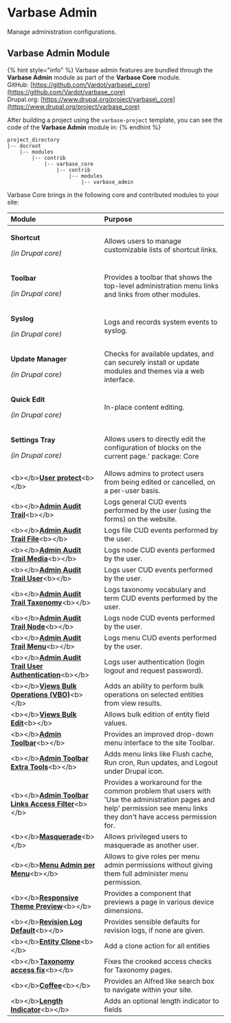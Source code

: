 # Varbase Admin

Manage administration configurations.

## Varbase Admin Module

{% hint style="info" %}
Varbase admin features are bundled through the **Varbase Admin** module as part of the **Varbase Core** module.  
GitHub: [https://github.com/Vardot/varbase\_core](https://github.com/Vardot/varbase_core)  
Drupal.org: [https://www.drupal.org/project/varbase\_core](https://www.drupal.org/project/varbase_core) 

After building a project using the `varbase-project` template, you can see the code of the **Varbase Admin** module in:
{% endhint %}

```text
project_directory
|-- docroot
    |-- modules
        |-- contrib
            |-- varbase_core
                |-- contrib
                    |-- modules
                        |-- varbase_admin
```

Varbase Core brings in the following core and contributed modules to your site:

<table>
  <thead>
    <tr>
      <th style="text-align:left">Module</th>
      <th style="text-align:left">Purpose</th>
    </tr>
  </thead>
  <tbody>
    <tr>
      <td style="text-align:left">
        <p><b>Shortcut</b>
        </p>
        <p><em>(in Drupal core)</em>
        </p>
      </td>
      <td style="text-align:left">Allows users to manage customizable lists of shortcut links.</td>
    </tr>
    <tr>
      <td style="text-align:left">
        <p><b>Toolbar</b>
        </p>
        <p><em>(in Drupal core)</em>
        </p>
      </td>
      <td style="text-align:left">Provides a toolbar that shows the top-level administration menu links
        and links from other modules.</td>
    </tr>
    <tr>
      <td style="text-align:left">
        <p><b>Syslog</b>
        </p>
        <p><em>(in Drupal core)</em>
        </p>
      </td>
      <td style="text-align:left">Logs and records system events to syslog.</td>
    </tr>
    <tr>
      <td style="text-align:left">
        <p><b>Update Manager</b>
        </p>
        <p><em>(in Drupal core)</em>
        </p>
      </td>
      <td style="text-align:left">Checks for available updates, and can securely install or update modules
        and themes via a web interface.</td>
    </tr>
    <tr>
      <td style="text-align:left">
        <p><b>Quick Edit</b>
        </p>
        <p><em>(in Drupal core)</em>
        </p>
      </td>
      <td style="text-align:left">In-place content editing.</td>
    </tr>
    <tr>
      <td style="text-align:left">
        <p><b>Settings Tray</b>
        </p>
        <p><em>(in Drupal core)</em>
        </p>
      </td>
      <td style="text-align:left">Allows users to directly edit the configuration of blocks on the current
        page.&apos; package: Core</td>
    </tr>
    <tr>
      <td style="text-align:left">&lt;b&gt;&lt;/b&gt;<a href="https://www.drupal.org/project/userprotect"><b>User protect</b></a>&lt;b&gt;&lt;/b&gt;</td>
      <td
      style="text-align:left">Allows admins to protect users from being edited or cancelled, on a per-user
        basis.</td>
    </tr>
    <tr>
      <td style="text-align:left">&lt;b&gt;&lt;/b&gt;<a href="https://www.drupal.org/project/admin_audit_trail"><b>Admin Audit Trail</b></a>&lt;b&gt;&lt;/b&gt;</td>
      <td
      style="text-align:left">Logs general CUD events performed by the user (using the forms) on the
        website.</td>
    </tr>
    <tr>
      <td style="text-align:left">&lt;b&gt;&lt;/b&gt;<a href="https://www.drupal.org/project/admin_audit_trail"><b>Admin Audit Trail File</b></a>&lt;b&gt;&lt;/b&gt;</td>
      <td
      style="text-align:left">Logs file CUD events performed by the user.</td>
    </tr>
    <tr>
      <td style="text-align:left">&lt;b&gt;&lt;/b&gt;<a href="https://www.drupal.org/project/admin_audit_trail"><b>Admin Audit Trail Media</b></a>&lt;b&gt;&lt;/b&gt;</td>
      <td
      style="text-align:left">Logs node CUD events performed by the user.</td>
    </tr>
    <tr>
      <td style="text-align:left">&lt;b&gt;&lt;/b&gt;<a href="https://www.drupal.org/project/admin_audit_trail"><b>Admin Audit Trail User</b></a>&lt;b&gt;&lt;/b&gt;</td>
      <td
      style="text-align:left">Logs user CUD events performed by the user.</td>
    </tr>
    <tr>
      <td style="text-align:left">&lt;b&gt;&lt;/b&gt;<a href="https://www.drupal.org/project/admin_audit_trail"><b>Admin Audit Trail Taxonomy</b></a>&lt;b&gt;&lt;/b&gt;</td>
      <td
      style="text-align:left">Logs taxonomy vocabulary and term CUD events performed by the user.</td>
    </tr>
    <tr>
      <td style="text-align:left">&lt;b&gt;&lt;/b&gt;<a href="https://www.drupal.org/project/admin_audit_trail"><b>Admin Audit Trail Node</b></a>&lt;b&gt;&lt;/b&gt;</td>
      <td
      style="text-align:left">Logs node CUD events performed by the user.</td>
    </tr>
    <tr>
      <td style="text-align:left">&lt;b&gt;&lt;/b&gt;<a href="https://www.drupal.org/project/admin_audit_trail"><b>Admin Audit Trail Menu</b></a>&lt;b&gt;&lt;/b&gt;</td>
      <td
      style="text-align:left">Logs menu CUD events performed by the user.</td>
    </tr>
    <tr>
      <td style="text-align:left">&lt;b&gt;&lt;/b&gt;<a href="https://www.drupal.org/project/admin_audit_trail"><b>Admin Audit Trail User Authentication</b></a>&lt;b&gt;&lt;/b&gt;</td>
      <td
      style="text-align:left">Logs user authentication (login logout and request password).</td>
    </tr>
    <tr>
      <td style="text-align:left">&lt;b&gt;&lt;/b&gt;<a href="https://www.drupal.org/project/views_bulk_operations"><b>Views Bulk Operations (VBO)</b></a>&lt;b&gt;&lt;/b&gt;</td>
      <td
      style="text-align:left">Adds an ability to perform bulk operations on selected entities from view
        results.</td>
    </tr>
    <tr>
      <td style="text-align:left">&lt;b&gt;&lt;/b&gt;<a href="https://www.drupal.org/project/views_bulk_edit"><b>Views Bulk Edit</b></a>&lt;b&gt;&lt;/b&gt;</td>
      <td
      style="text-align:left">Allows bulk edition of entity field values.</td>
    </tr>
    <tr>
      <td style="text-align:left">&lt;b&gt;&lt;/b&gt;<a href="https://www.drupal.org/project/admin_toolbar"><b>Admin Toolbar</b></a>&lt;b&gt;&lt;/b&gt;</td>
      <td
      style="text-align:left">Provides an improved drop-down menu interface to the site Toolbar.</td>
    </tr>
    <tr>
      <td style="text-align:left">&lt;b&gt;&lt;/b&gt;<a href="https://www.drupal.org/project/admin_toolbar"><b>Admin Toolbar Extra Tools</b></a>&lt;b&gt;&lt;/b&gt;</td>
      <td
      style="text-align:left">Adds menu links like Flush cache, Run cron, Run updates, and Logout under
        Drupal icon.</td>
    </tr>
    <tr>
      <td style="text-align:left">&lt;b&gt;&lt;/b&gt;<a href="https://www.drupal.org/project/admin_toolbar"><b>Admin Toolbar Links Access Filter</b></a>&lt;b&gt;&lt;/b&gt;</td>
      <td
      style="text-align:left">Provides a workaround for the common problem that users with &apos;Use
        the administration pages and help&apos; permission see menu links they
        don&apos;t have access permission for.</td>
    </tr>
    <tr>
      <td style="text-align:left">&lt;b&gt;&lt;/b&gt;<a href="https://www.drupal.org/project/masquerade"><b>Masquerade</b></a>&lt;b&gt;&lt;/b&gt;</td>
      <td
      style="text-align:left">Allows privileged users to masquerade as another user.</td>
    </tr>
    <tr>
      <td style="text-align:left">&lt;b&gt;&lt;/b&gt;<a href="https://www.drupal.org/project/menu_admin_per_menu"><b>Menu Admin per Menu</b></a>&lt;b&gt;&lt;/b&gt;</td>
      <td
      style="text-align:left">Allows to give roles per menu admin permissions without giving them full
        administer menu permission.</td>
    </tr>
    <tr>
      <td style="text-align:left">&lt;b&gt;&lt;/b&gt;<a href="https://www.drupal.org/project/responsive_preview"><b>Responsive Theme Preview</b></a>&lt;b&gt;&lt;/b&gt;</td>
      <td
      style="text-align:left">Provides a component that previews a page in various device dimensions.</td>
    </tr>
    <tr>
      <td style="text-align:left">&lt;b&gt;&lt;/b&gt;<a href="https://www.drupal.org/project/revision_log_default"><b>Revision Log Default</b></a>&lt;b&gt;&lt;/b&gt;</td>
      <td
      style="text-align:left">Provides sensible defaults for revision logs, if none are given.</td>
    </tr>
    <tr>
      <td style="text-align:left">&lt;b&gt;&lt;/b&gt;<a href="https://www.drupal.org/project/entity_clone"><b>Entity Clone</b></a>&lt;b&gt;&lt;/b&gt;</td>
      <td
      style="text-align:left">Add a clone action for all entities</td>
    </tr>
    <tr>
      <td style="text-align:left">&lt;b&gt;&lt;/b&gt;<a href="https://www.drupal.org/project/taxonomy_access_fix"><b>Taxonomy access fix</b></a>&lt;b&gt;&lt;/b&gt;</td>
      <td
      style="text-align:left">Fixes the crooked access checks for Taxonomy pages.</td>
    </tr>
    <tr>
      <td style="text-align:left">&lt;b&gt;&lt;/b&gt;<a href="https://www.drupal.org/project/coffee"><b>Coffee</b></a>&lt;b&gt;&lt;/b&gt;</td>
      <td
      style="text-align:left">Provides an Alfred like search box to navigate within your site.</td>
    </tr>
    <tr>
      <td style="text-align:left">&lt;b&gt;&lt;/b&gt;<a href="https://www.drupal.org/project/length_indicator"><b>Length Indicator</b></a>&lt;b&gt;&lt;/b&gt;</td>
      <td
      style="text-align:left">Adds an optional length indicator to fields</td>
    </tr>
  </tbody>
</table>

